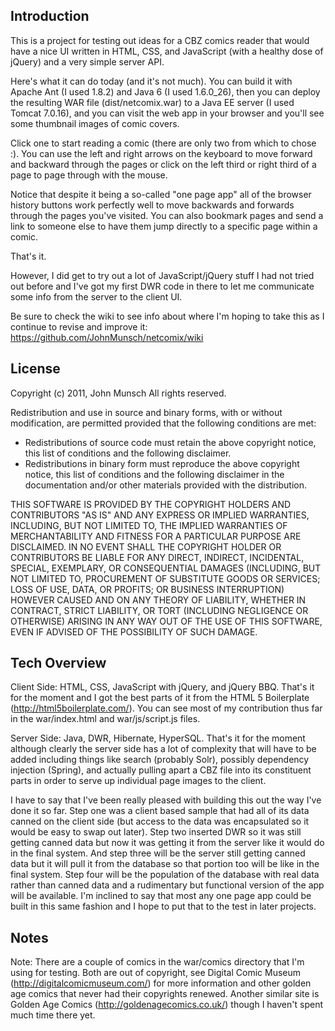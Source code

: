 Introduction
------------

This is a project for testing out ideas for a CBZ comics reader that would have 
a nice UI written in HTML, CSS, and JavaScript (with a healthy dose of jQuery) 
and a very simple server API.

Here's what it can do today (and it's not much). You can build it with Apache
Ant (I used 1.8.2) and Java 6 (I used 1.6.0_26), then you can deploy the 
resulting WAR file (dist/netcomix.war) to a Java EE server (I used Tomcat 
7.0.16), and you can visit the web app in your browser and you'll see some 
thumbnail images of comic covers.

Click one to start reading a comic (there are only two from which to chose :). 
You can use the left and right arrows on the keyboard to move forward and 
backward through the pages or click on the left third or right third of a page 
to page through with the mouse.

Notice that despite it being a so-called "one page app" all of the browser
history buttons work perfectly well to move backwards and forwards through the
pages you've visited. You can also bookmark pages and send a link to someone
else to have them jump directly to a specific page within a comic. 

That's it.

However, I did get to try out a lot of JavaScript/jQuery stuff I had not tried
out before and I've got my first DWR code in there to let me communicate some
info from the server to the client UI.

Be sure to check the wiki to see info about where I'm hoping to take this as I
continue to revise and improve it: https://github.com/JohnMunsch/netcomix/wiki

License
-------

Copyright (c) 2011, John Munsch
All rights reserved.

Redistribution and use in source and binary forms, with or without modification, 
are permitted provided that the following conditions are met:

- Redistributions of source code must retain the above copyright notice, this 
list of conditions and the following disclaimer.
- Redistributions in binary form must reproduce the above copyright notice, this 
list of conditions and the following disclaimer in the documentation and/or 
other materials provided with the distribution.

THIS SOFTWARE IS PROVIDED BY THE COPYRIGHT HOLDERS AND CONTRIBUTORS "AS IS" AND 
ANY EXPRESS OR IMPLIED WARRANTIES, INCLUDING, BUT NOT LIMITED TO, THE IMPLIED 
WARRANTIES OF MERCHANTABILITY AND FITNESS FOR A PARTICULAR PURPOSE ARE 
DISCLAIMED. IN NO EVENT SHALL THE COPYRIGHT HOLDER OR CONTRIBUTORS BE LIABLE FOR 
ANY DIRECT, INDIRECT, INCIDENTAL, SPECIAL, EXEMPLARY, OR CONSEQUENTIAL DAMAGES 
(INCLUDING, BUT NOT LIMITED TO, PROCUREMENT OF SUBSTITUTE GOODS OR SERVICES; 
LOSS OF USE, DATA, OR PROFITS; OR BUSINESS INTERRUPTION) HOWEVER CAUSED AND ON 
ANY THEORY OF LIABILITY, WHETHER IN CONTRACT, STRICT LIABILITY, OR TORT 
(INCLUDING NEGLIGENCE OR OTHERWISE) ARISING IN ANY WAY OUT OF THE USE OF THIS 
SOFTWARE, EVEN IF ADVISED OF THE POSSIBILITY OF SUCH DAMAGE.

Tech Overview
-------------

Client Side: HTML, CSS, JavaScript with jQuery, and jQuery BBQ. That's it for 
the moment and I got the best parts of it from the HTML 5 Boilerplate 
(http://html5boilerplate.com/). You can see most of my contribution thus far in 
the war/index.html and war/js/script.js files.

Server Side: Java, DWR, Hibernate, HyperSQL. That's it for the moment although 
clearly the server side has a lot of complexity that will have to be added 
including things like search (probably Solr), possibly dependency injection 
(Spring), and actually pulling apart a CBZ file into its constituent parts in 
order to serve up individual page images to the client. 

I have to say that I've been really pleased with building this out the way I've
done it so far. Step one was a client based sample that had all of its data 
canned on the client side (but access to the data was encapsulated so it would 
be easy to swap out later). Step two inserted DWR so it was still getting canned 
data but now it was getting it from the server like it would do in the final 
system. And step three will be the server still getting canned data but it will
pull it from the database so that portion too will be like in the final system.
Step four will be the population of the database with real data rather than
canned data and a rudimentary but functional version of the app will be 
available. I'm inclined to say that most any one page app could be built in this
same fashion and I hope to put that to the test in later projects.

Notes
-----

Note: There are a couple of comics in the war/comics directory that I'm using
for testing. Both are out of copyright, see Digital Comic Museum 
(http://digitalcomicmuseum.com/) for more information and other golden age 
comics that never had their copyrights renewed. Another similar site is 
Golden Age Comics (http://goldenagecomics.co.uk/) though I haven't spent much 
time there yet.
